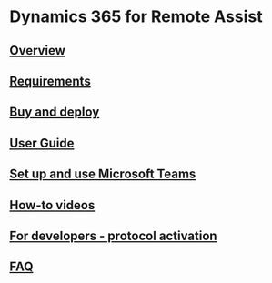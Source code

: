 # Dynamics 365 for Remote Assist
## [Overview](index.md)
## [Requirements](requirements.md)
## [Buy and deploy](../licensing/buy-and-deploy.md)
## [User Guide](user-guide.md)
## [Set up and use Microsoft Teams](use-microsoft-teams-with-remote-assist.md)
## [How-to videos](videos.md)
## [For developers - protocol activation](protocol-activation.md)
## [FAQ](faq.md)
